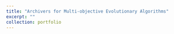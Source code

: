 ```yaml
---
title: "Archivers for Multi-objective Evolutionary Algorithms"
excerpt: ""
collection: portfolio
---
```

